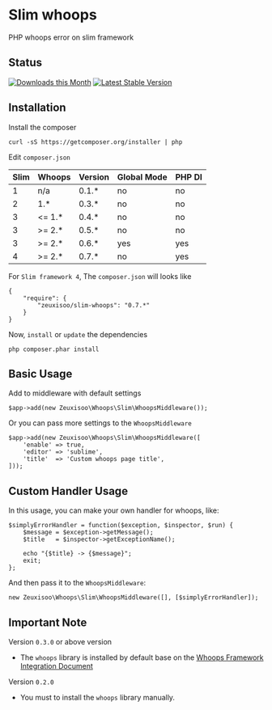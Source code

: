 # Slim whoops

PHP whoops error on slim framework

## Status

[![Downloads this Month](https://img.shields.io/packagist/dm/zeuxisoo/slim-whoops.svg)](https://packagist.org/packages/zeuxisoo/slim-whoops)
[![Latest Stable Version](https://poser.pugx.org/zeuxisoo/slim-whoops/v/stable)](https://github.com/zeuxisoo/php-slim-whoops/releases)

## Installation

Install the composer

    curl -sS https://getcomposer.org/installer | php

Edit `composer.json`

| Slim | Whoops    | Version | Global Mode | PHP DI |
| ---- | --------- | ------- | ----------- | ------ |
|   1  |  n/a      | 0.1.*   | no          | no     |
|   2  |  1.*      | 0.3.*   | no          | no     |
|   3  |  <= 1.*   | 0.4.*   | no          | no     |
|   3  |  >= 2.*   | 0.5.*   | no          | no     |
|   3  |  >= 2.*   | 0.6.*   | yes         | yes    |
|   4  |  >= 2.*   | 0.7.*   | no          | yes    |

For `Slim framework 4`, The `composer.json` will looks like

    {
        "require": {
            "zeuxisoo/slim-whoops": "0.7.*"
        }
    }

Now, `install` or `update` the dependencies

	php composer.phar install

## Basic Usage

Add to middleware with default settings

    $app->add(new Zeuxisoo\Whoops\Slim\WhoopsMiddleware());

Or you can pass more settings to the `WhoopsMiddleware`

    $app->add(new Zeuxisoo\Whoops\Slim\WhoopsMiddleware([
        'enable' => true,
        'editor' => 'sublime',
        'title'  => 'Custom whoops page title',
    ]));

## Custom Handler Usage

In this usage, you can make your own handler for whoops, like:

	$simplyErrorHandler = function($exception, $inspector, $run) {
	    $message = $exception->getMessage();
	    $title   = $inspector->getExceptionName();

	    echo "{$title} -> {$message}";
	    exit;
	};

And then pass it to the `WhoopsMiddleware`:

	new Zeuxisoo\Whoops\Slim\WhoopsMiddleware([], [$simplyErrorHandler]);

## Important Note

Version `0.3.0` or above version

- The `whoops` library is installed by default base on the [Whoops Framework Integration Document][1]

Version `0.2.0`

- You must to install the `whoops` library manually.



[1]: https://github.com/filp/whoops/blob/master/docs/Framework%20Integration.md#contributing-an-integration-with-a-framework	"Whoops Framework Integration Document"

